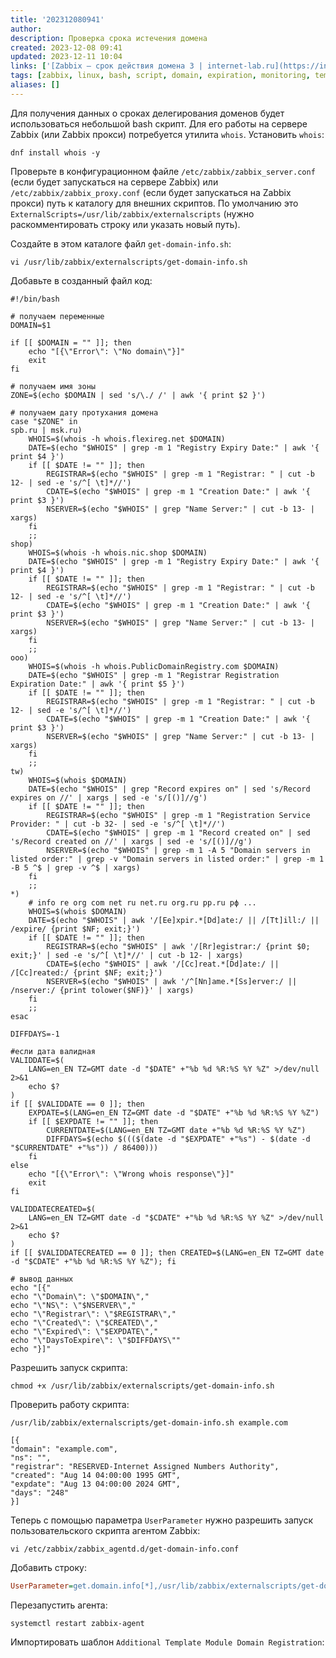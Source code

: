 ```yaml
---
title: '202312080941'
author: 
description: Проверка срока истечения домена
created: 2023-12-08 09:41
updated: 2023-12-11 10:04
links: ['[Zabbix — срок действия домена 3 | internet-lab.ru](https://internet-lab.ru/zabbix_domain_expiration3)']
tags: [zabbix, linux, bash, script, domain, expiration, monitoring, template]
aliases: []
---
```


Для получения данных о сроках делегирования доменов будет использоваться небольшой bash скрипт. Для его работы на сервере Zabbix (или Zabbix прокси) потребуется утилита `whois`.
Установить `whois`:

```shell
dnf install whois -y
```

Проверьте в конфигурационном файле `/etc/zabbix/zabbix_server.conf` (если будет запускаться на сервере Zabbix) или `/etc/zabbix/zabbix_proxy.conf` (если будет запускаться на Zabbix прокси) путь к каталогу для внешних скриптов. По умолчанию это `ExternalScripts=/usr/lib/zabbix/externalscripts` (нужно раскомментировать строку или указать новый путь).

Создайте в этом каталоге файл `get-domain-info.sh`:

```shell
vi /usr/lib/zabbix/externalscripts/get-domain-info.sh
```

Добавьте в созданный файл код:

```shell
#!/bin/bash

# получаем переменные
DOMAIN=$1

if [[ $DOMAIN = "" ]]; then
    echo "[{\"Error\": \"No domain\"}]"
    exit
fi

# получаем имя зоны
ZONE=$(echo $DOMAIN | sed 's/\./ /' | awk '{ print $2 }')

# получаем дату протухания домена
case "$ZONE" in
spb.ru | msk.ru)
    WHOIS=$(whois -h whois.flexireg.net $DOMAIN)
    DATE=$(echo "$WHOIS" | grep -m 1 "Registry Expiry Date:" | awk '{ print $4 }')
    if [[ $DATE != "" ]]; then
        REGISTRAR=$(echo "$WHOIS" | grep -m 1 "Registrar: " | cut -b 12- | sed -e 's/^[ \t]*//')
        CDATE=$(echo "$WHOIS" | grep -m 1 "Creation Date:" | awk '{ print $3 }')
        NSERVER=$(echo "$WHOIS" | grep "Name Server:" | cut -b 13- | xargs)
    fi
    ;;
shop)
    WHOIS=$(whois -h whois.nic.shop $DOMAIN)
    DATE=$(echo "$WHOIS" | grep -m 1 "Registry Expiry Date:" | awk '{ print $4 }')
    if [[ $DATE != "" ]]; then
        REGISTRAR=$(echo "$WHOIS" | grep -m 1 "Registrar: " | cut -b 12- | sed -e 's/^[ \t]*//')
        CDATE=$(echo "$WHOIS" | grep -m 1 "Creation Date:" | awk '{ print $3 }')
        NSERVER=$(echo "$WHOIS" | grep "Name Server:" | cut -b 13- | xargs)
    fi
    ;;
ooo)
    WHOIS=$(whois -h whois.PublicDomainRegistry.com $DOMAIN)
    DATE=$(echo "$WHOIS" | grep -m 1 "Registrar Registration Expiration Date:" | awk '{ print $5 }')
    if [[ $DATE != "" ]]; then
        REGISTRAR=$(echo "$WHOIS" | grep -m 1 "Registrar: " | cut -b 12- | sed -e 's/^[ \t]*//')
        CDATE=$(echo "$WHOIS" | grep -m 1 "Creation Date:" | awk '{ print $3 }')
        NSERVER=$(echo "$WHOIS" | grep "Name Server:" | cut -b 13- | xargs)
    fi
    ;;
tw)
    WHOIS=$(whois $DOMAIN)
    DATE=$(echo "$WHOIS" | grep "Record expires on" | sed 's/Record expires on //' | xargs | sed -e 's/[()]//g')
    if [[ $DATE != "" ]]; then
        REGISTRAR=$(echo "$WHOIS" | grep -m 1 "Registration Service Provider: " | cut -b 32- | sed -e 's/^[ \t]*//')
        CDATE=$(echo "$WHOIS" | grep -m 1 "Record created on" | sed 's/Record created on //' | xargs | sed -e 's/[()]//g')
        NSERVER=$(echo "$WHOIS" | grep -m 1 -A 5 "Domain servers in listed order:" | grep -v "Domain servers in listed order:" | grep -m 1 -B 5 ^$ | grep -v ^$ | xargs)
    fi
    ;;
*)
    # info re org com net ru net.ru org.ru pp.ru рф ...
    WHOIS=$(whois $DOMAIN)
    DATE=$(echo "$WHOIS" | awk '/[Ee]xpir.*[Dd]ate:/ || /[Tt]ill:/ || /expire/ {print $NF; exit;}')
    if [[ $DATE != "" ]]; then
        REGISTRAR=$(echo "$WHOIS" | awk '/[Rr]egistrar:/ {print $0; exit;}' | sed -e 's/^[ \t]*//' | cut -b 12- | xargs)
        CDATE=$(echo "$WHOIS" | awk '/[Cc]reat.*[Dd]ate:/ || /[Cc]reated:/ {print $NF; exit;}')
        NSERVER=$(echo "$WHOIS" | awk '/^[Nn]ame.*[Ss]erver:/ || /nserver:/ {print tolower($NF)}' | xargs)
    fi
    ;;
esac

DIFFDAYS=-1

#если дата валидная
VALIDDATE=$(
    LANG=en_EN TZ=GMT date -d "$DATE" +"%b %d %R:%S %Y %Z" >/dev/null 2>&1
    echo $?
)
if [[ $VALIDDATE == 0 ]]; then
    EXPDATE=$(LANG=en_EN TZ=GMT date -d "$DATE" +"%b %d %R:%S %Y %Z")
    if [[ $EXPDATE != "" ]]; then
        CURRENTDATE=$(LANG=en_EN TZ=GMT date +"%b %d %R:%S %Y %Z")
        DIFFDAYS=$(echo $((($(date -d "$EXPDATE" +"%s") - $(date -d "$CURRENTDATE" +"%s")) / 86400)))
    fi
else
    echo "[{\"Error\": \"Wrong whois response\"}]"
    exit
fi

VALIDDATECREATED=$(
    LANG=en_EN TZ=GMT date -d "$CDATE" +"%b %d %R:%S %Y %Z" >/dev/null 2>&1
    echo $?
)
if [[ $VALIDDATECREATED == 0 ]]; then CREATED=$(LANG=en_EN TZ=GMT date -d "$CDATE" +"%b %d %R:%S %Y %Z"); fi

# вывод данных
echo "[{"
echo "\"Domain\": \"$DOMAIN\","
echo "\"NS\": \"$NSERVER\","
echo "\"Registrar\": \"$REGISTRAR\","
echo "\"Created\": \"$CREATED\","
echo "\"Expired\": \"$EXPDATE\","
echo "\"DaysToExpire\": \"$DIFFDAYS\""
echo "}]"
```

Разрешить запуск скрипта:

```shell
chmod +x /usr/lib/zabbix/externalscripts/get-domain-info.sh
```

Проверить работу скрипта:

```shell
/usr/lib/zabbix/externalscripts/get-domain-info.sh example.com
```

```info
[{
"domain": "example.com",
"ns": "",
"registrar": "RESERVED-Internet Assigned Numbers Authority",
"created": "Aug 14 04:00:00 1995 GMT",
"expdate": "Aug 13 04:00:00 2024 GMT",
"days": "248"
}]
```

Теперь с помощью параметра `UserParameter` нужно разрешить запуск пользовательского скрипта агентом Zabbix:

```shell
vi /etc/zabbix/zabbix_agentd.d/get-domain-info.conf
```

Добавить строку:

```ini
UserParameter=get.domain.info[*],/usr/lib/zabbix/externalscripts/get-domain-info.sh $1
```

Перезапустить агента:

```shell
systemctl restart zabbix-agent
```

Импортировать шаблон `Additional Template Module Domain Registration`:
